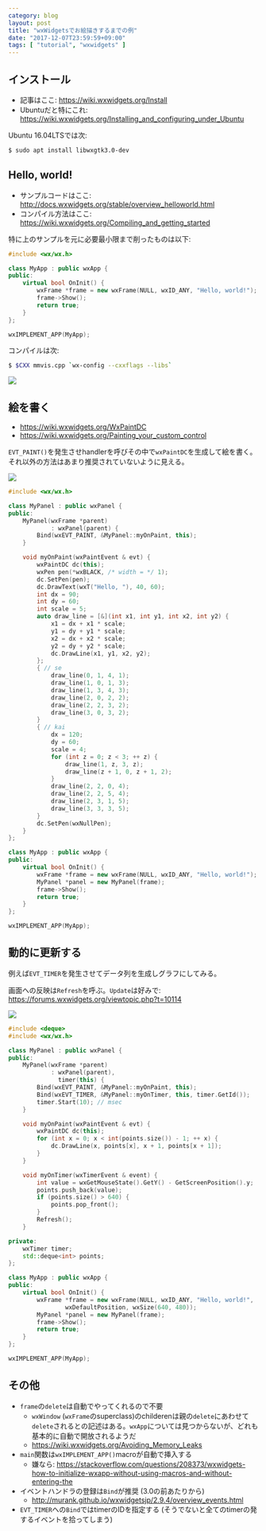 ```yaml
---
category: blog
layout: post
title: "wxWidgetsでお絵描きするまでの例"
date: "2017-12-07T23:59:59+09:00"
tags: [ "tutorial", "wxwidgets" ]
---
```


## インストール

-   記事はここ: <https://wiki.wxwidgets.org/Install>
-   Ubuntuだと特にこれ: <https://wiki.wxwidgets.org/Installing_and_configuring_under_Ubuntu>

Ubuntu 16.04LTSでは次:

``` sh
$ sudo apt install libwxgtk3.0-dev
```

## Hello, world!

-   サンプルコードはここ: <http://docs.wxwidgets.org/stable/overview_helloworld.html>
-   コンパイル方法はここ: <https://wiki.wxwidgets.org/Compiling_and_getting_started>

特に上のサンプルを元に必要最小限まで削ったものは以下:

``` c++
#include <wx/wx.h>

class MyApp : public wxApp {
public:
    virtual bool OnInit() {
        wxFrame *frame = new wxFrame(NULL, wxID_ANY, "Hello, world!");
        frame->Show();
        return true;
    }
};

wxIMPLEMENT_APP(MyApp);
```

コンパイルは次:

``` sh
$ $CXX mmvis.cpp `wx-config --cxxflags --libs`
```

![](/blog/2017/12/07/wxwidgets-tutorial/ss-1.png)


## 絵を書く

-   <https://wiki.wxwidgets.org/WxPaintDC>
-   <https://wiki.wxwidgets.org/Painting_your_custom_control>

`EVT_PAINT()`を発生させhandlerを呼びその中で`wxPaintDC`を生成して絵を書く。
それ以外の方法はあまり推奨されていないように見える。

![](/blog/2017/12/07/wxwidgets-tutorial/ss-2.png)

``` c++
#include <wx/wx.h>

class MyPanel : public wxPanel {
public:
    MyPanel(wxFrame *parent)
            : wxPanel(parent) {
        Bind(wxEVT_PAINT, &MyPanel::myOnPaint, this);
    }

    void myOnPaint(wxPaintEvent & evt) {
        wxPaintDC dc(this);
        wxPen pen(*wxBLACK, /* width = */ 1);
        dc.SetPen(pen);
        dc.DrawText(wxT("Hello, "), 40, 60);
        int dx = 90;
        int dy = 60;
        int scale = 5;
        auto draw_line = [&](int x1, int y1, int x2, int y2) {
            x1 = dx + x1 * scale;
            y1 = dy + y1 * scale;
            x2 = dx + x2 * scale;
            y2 = dy + y2 * scale;
            dc.DrawLine(x1, y1, x2, y2);
        };
        { // se
            draw_line(0, 1, 4, 1);
            draw_line(1, 0, 1, 3);
            draw_line(1, 3, 4, 3);
            draw_line(2, 0, 2, 2);
            draw_line(2, 2, 3, 2);
            draw_line(3, 0, 3, 2);
        }
        { // kai
            dx = 120;
            dy = 60;
            scale = 4;
            for (int z = 0; z < 3; ++ z) {
                draw_line(1, z, 3, z);
                draw_line(z + 1, 0, z + 1, 2);
            }
            draw_line(2, 2, 0, 4);
            draw_line(2, 2, 5, 4);
            draw_line(2, 3, 1, 5);
            draw_line(3, 3, 3, 5);
        }
        dc.SetPen(wxNullPen);
    }
};

class MyApp : public wxApp {
public:
    virtual bool OnInit() {
        wxFrame *frame = new wxFrame(NULL, wxID_ANY, "Hello, world!");
        MyPanel *panel = new MyPanel(frame);
        frame->Show();
        return true;
    }
};

wxIMPLEMENT_APP(MyApp);
```

## 動的に更新する

例えば`EVT_TIMER`を発生させてデータ列を生成しグラフにしてみる。

画面への反映は`Refresh`を呼ぶ。`Update`は好みで: <https://forums.wxwidgets.org/viewtopic.php?t=10114>

![](/blog/2017/12/07/wxwidgets-tutorial/ss-3.png)

``` c++
#include <deque>
#include <wx/wx.h>

class MyPanel : public wxPanel {
public:
    MyPanel(wxFrame *parent)
            : wxPanel(parent),
              timer(this) {
        Bind(wxEVT_PAINT, &MyPanel::myOnPaint, this);
        Bind(wxEVT_TIMER, &MyPanel::myOnTimer, this, timer.GetId());
        timer.Start(10); // msec
    }

    void myOnPaint(wxPaintEvent & evt) {
        wxPaintDC dc(this);
        for (int x = 0; x < int(points.size()) - 1; ++ x) {
            dc.DrawLine(x, points[x], x + 1, points[x + 1]);
        }
    }

    void myOnTimer(wxTimerEvent & event) {
        int value = wxGetMouseState().GetY() - GetScreenPosition().y;
        points.push_back(value);
        if (points.size() > 640) {
            points.pop_front();
        }
        Refresh();
    }

private:
    wxTimer timer;
    std::deque<int> points;
};

class MyApp : public wxApp {
public:
    virtual bool OnInit() {
        wxFrame *frame = new wxFrame(NULL, wxID_ANY, "Hello, world!",
                wxDefaultPosition, wxSize(640, 480));
        MyPanel *panel = new MyPanel(frame);
        frame->Show();
        return true;
    }
};

wxIMPLEMENT_APP(MyApp);
```


## その他

-   `frame`の`delete`は自動でやってくれるので不要
    -   `wxWindow` (`wxFrame`のsuperclass)のchilderenは親の`delete`にあわせて`delete`されるとの記述はある。`wxApp`については見つからないが、どれも基本的に自動で開放されるようだ
    -   <https://wiki.wxwidgets.org/Avoiding_Memory_Leaks>
-   `main`関数は`wxIMPLEMENT_APP()`macroが自動で挿入する
    -   嫌なら: <https://stackoverflow.com/questions/208373/wxwidgets-how-to-initialize-wxapp-without-using-macros-and-without-entering-the>
-   イベントハンドラの登録は`Bind`が推奨 (3.0の前あたりから)
    -   <http://murank.github.io/wxwidgetsjp/2.9.4/overview_events.html>
-   `EVT_TIMER`への`Bind`ではtimerのIDを指定する (そうでないと全てのtimerの発するイベントを拾ってしまう)
